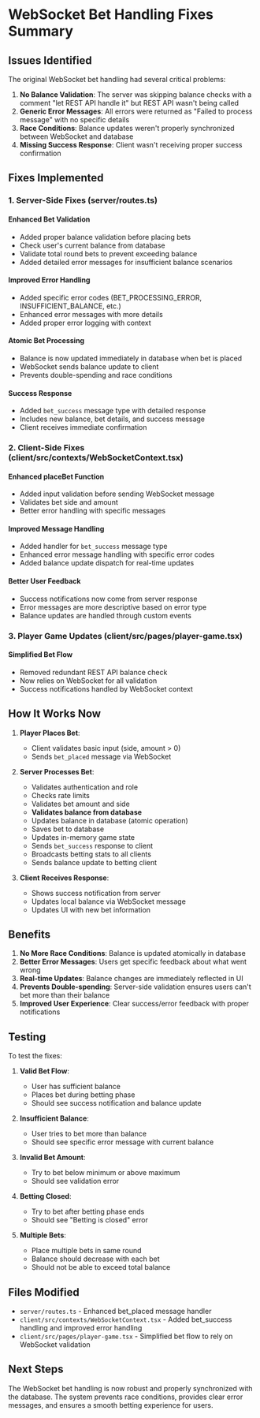 # WebSocket Bet Handling Fixes Summary

## Issues Identified

The original WebSocket bet handling had several critical problems:

1. **No Balance Validation**: The server was skipping balance checks with a comment "let REST API handle it" but REST API wasn't being called
2. **Generic Error Messages**: All errors were returned as "Failed to process message" with no specific details
3. **Race Conditions**: Balance updates weren't properly synchronized between WebSocket and database
4. **Missing Success Response**: Client wasn't receiving proper success confirmation

## Fixes Implemented

### 1. Server-Side Fixes (server/routes.ts)

#### Enhanced Bet Validation
- Added proper balance validation before placing bets
- Check user's current balance from database
- Validate total round bets to prevent exceeding balance
- Added detailed error messages for insufficient balance scenarios

#### Improved Error Handling
- Added specific error codes (BET_PROCESSING_ERROR, INSUFFICIENT_BALANCE, etc.)
- Enhanced error messages with more details
- Added proper error logging with context

#### Atomic Bet Processing
- Balance is now updated immediately in database when bet is placed
- WebSocket sends balance update to client
- Prevents double-spending and race conditions

#### Success Response
- Added `bet_success` message type with detailed response
- Includes new balance, bet details, and success message
- Client receives immediate confirmation

### 2. Client-Side Fixes (client/src/contexts/WebSocketContext.tsx)

#### Enhanced placeBet Function
- Added input validation before sending WebSocket message
- Validates bet side and amount
- Better error handling with specific messages

#### Improved Message Handling
- Added handler for `bet_success` message type
- Enhanced error message handling with specific error codes
- Added balance update dispatch for real-time updates

#### Better User Feedback
- Success notifications now come from server response
- Error messages are more descriptive based on error type
- Balance updates are handled through custom events

### 3. Player Game Updates (client/src/pages/player-game.tsx)

#### Simplified Bet Flow
- Removed redundant REST API balance check
- Now relies on WebSocket for all validation
- Success notifications handled by WebSocket context

## How It Works Now

1. **Player Places Bet**:
   - Client validates basic input (side, amount > 0)
   - Sends `bet_placed` message via WebSocket

2. **Server Processes Bet**:
   - Validates authentication and role
   - Checks rate limits
   - Validates bet amount and side
   - **Validates balance from database**
   - Updates balance in database (atomic operation)
   - Saves bet to database
   - Updates in-memory game state
   - Sends `bet_success` response to client
   - Broadcasts betting stats to all clients
   - Sends balance update to betting client

3. **Client Receives Response**:
   - Shows success notification from server
   - Updates local balance via WebSocket message
   - Updates UI with new bet information

## Benefits

1. **No More Race Conditions**: Balance is updated atomically in database
2. **Better Error Messages**: Users get specific feedback about what went wrong
3. **Real-time Updates**: Balance changes are immediately reflected in UI
4. **Prevents Double-spending**: Server-side validation ensures users can't bet more than their balance
5. **Improved User Experience**: Clear success/error feedback with proper notifications

## Testing

To test the fixes:

1. **Valid Bet Flow**:
   - User has sufficient balance
   - Places bet during betting phase
   - Should see success notification and balance update

2. **Insufficient Balance**:
   - User tries to bet more than balance
   - Should see specific error message with current balance

3. **Invalid Bet Amount**:
   - Try to bet below minimum or above maximum
   - Should see validation error

4. **Betting Closed**:
   - Try to bet after betting phase ends
   - Should see "Betting is closed" error

5. **Multiple Bets**:
   - Place multiple bets in same round
   - Balance should decrease with each bet
   - Should not be able to exceed total balance

## Files Modified

- `server/routes.ts` - Enhanced bet_placed message handler
- `client/src/contexts/WebSocketContext.tsx` - Added bet_success handling and improved error handling
- `client/src/pages/player-game.tsx` - Simplified bet flow to rely on WebSocket validation

## Next Steps

The WebSocket bet handling is now robust and properly synchronized with the database. The system prevents race conditions, provides clear error messages, and ensures a smooth betting experience for users.